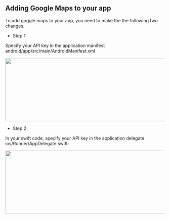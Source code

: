 
## Adding Google Maps to your app

<p>To add goggle maps to your app, you need to make the the following two changes.</p>

*  Step 1 

<p>Specify your API key in the application manifest android/app/src/main/AndroidManifest.xml</p>

<img src="https://user-images.githubusercontent.com/73482596/117604797-ebc76200-b173-11eb-9d91-230a60338c92.JPG" width="600" height="200">
 

*  Step 2

<p>In your swift code, specify your API key in the application delegate ios/Runner/AppDelegate.swift:</p>

<img src="https://user-images.githubusercontent.com/73482596/117604805-f124ac80-b173-11eb-8946-a7198e6dc7d2.JPG" width="600" height="200">

